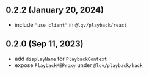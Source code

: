 ## 0.2.2 (January 20, 2024)

- include `"use client"` in `@lqv/playback/react`

## 0.2.0 (Sep 11, 2023)

- add `displayName` for `PlaybackContext`
- expose `PlaybackMEProxy` under `@lqv/playback/hack`
